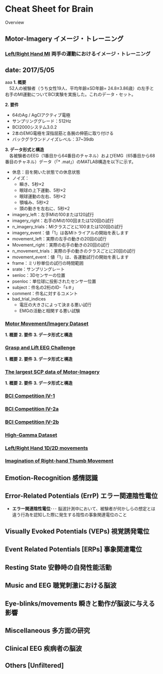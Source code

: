 Cheat Sheet for Brain
===

Overview

## Motor-Imagery イメージ・トレーニング

### [Left/Right Hand MI](http://gigadb.org/dataset/100295) 両手の運動におけるイメージ・トレーニング

date: 2017/5/05
-----
aaa
**1. 概要**  
　52人の被験者（うち女性19人、平均年齢±SD年齢= 24.8±3.86歳）の左手と右手のMI運動についてBCI実験を実施した。これのデータ・セット。

**2. 要件**
- 64のAg / AgClアクティブ電極
- サンプリンググレード：512Hz
- BCI2000システム3.0.2
- 2本のEMG電極を深指屈筋と各腕の伸筋に取り付ける
- バックグラウンドノイズレベル：37~39db

**3. データ形式と構造**  
　各被験者のEEG（1番目から64番目のチャネル）およびEMG（65番目から68番目のチャネル）データ（「* .mat」）のMATLAB構造を以下に示す。
- 休息：目を開いた状態での休息状態
- ノイズ：
    - 瞬き、5秒×2
    - 眼球の上下運動、5秒×2
    - 眼球運動の左右、5秒×2
    - 顎噛み、5秒×2
    - 頭の動きを左右に、5秒×2
- imagery_left：左手MIの100または120試行
- imagery_right：右手のMIの100回または120回の試行
- n_imagery_trials：MIクラスごとに100または120回の試行
- imagery_event：値「1」は各MIトライアルの開始を表します
- movement_left：実際の左手の動きの20回の試行
- Movement_right：実際の右手の動きの20回の試行
- n_movement_trials：実際の手の動きのクラスごとに20回の試行
- movement_event：値「1」は、各運動試行の開始を表します
- frame：ミリ秒単位の試行の時間範囲
- srate：サンプリングレート
- senloc：3Dセンサーの位置
- psenloc：単位球に投影されたセンサー位置
- subject：件名の2桁のID-「s＃」
- comment：件名に対するコメント
- bad_trial_indices
    - 電圧の大きさによって決まる悪い試行
    - EMGの活動と相関する悪い試験

### [Motor Movement/Imagery Dataset](https://www.physionet.org/physiobank/database/eegmmidb/)
**1. 概要**
**2. 要件**
**3. データ形式と構造**

### [Grasp and Lift EEG Challenge](https://www.kaggle.com/c/grasp-and-lift-eeg-detection/data)
**1. 概要**
**2. 要件**
**3. データ形式と構造**

### [The largest SCP data of Motor-Imagery](https://doi.org/10.6084/m9.figshare.c.3917698)
**1. 概要**
**2. 要件**
**3. データ形式と構造**

### [BCI Competition IV-1](http://www.bbci.de/competition/iv/#dataset1)


### [BCI Competition IV-2a](http://www.bbci.de/competition/iv/#dataset2a)


### [BCI Competition IV-2b](http://www.bbci.de/competition/iv/#dataset2b)


### [High-Gamma Dataset](https://github.com/robintibor/high-gamma-dataset)


### [Left/Right Hand 1D/2D movements](https://sites.google.com/site/projectbci/)


### [Imagination of Right-hand Thumb Movement](https://archive.ics.uci.edu/ml/datasets/Planning+Relax)



## Emotion-Recognition 感情認識



## Error-Related Potentials (ErrP) エラー関連陰性電位
- **エラー関連陰性電位**･･･
脳波計測中において、被験者が何かしらの想定とは違う行為を認知した際に発生する陰性の事象関連電位のこと

###



## Visually Evoked Potentials (VEPs) 視覚誘発電位



## Event Related Potentials [ERPs] 事象関連電位



## Resting State 安静時の自発性能活動



## Music and EEG 聴覚刺激における脳波 



## Eye-blinks/movements 瞬きと動作が脳波に与える影響



## Miscellaneous 多方面の研究



## Clinical EEG 疾病者の脳波



## Others [Unfiltered]
